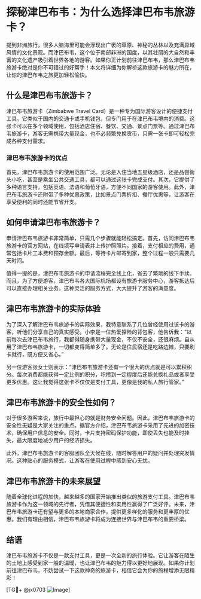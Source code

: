 # 探秘津巴布韦：为什么选择津巴布韦旅游卡？

提到非洲旅行，很多人脑海里可能会浮现出广袤的草原、神秘的丛林以及充满异域风情的文化景观。而津巴布韦，这个位于南部非洲的国度，以其壮丽的大自然和丰富的文化遗产吸引着世界各地的游客。如果你正计划前往津巴布韦，那么津巴布韦旅游卡绝对是你不可错过的好帮手！本文将详细为你解析这款旅游卡的魅力所在，让你的津巴布韦之旅更加轻松愉快。

## 什么是津巴布韦旅游卡？

津巴布韦旅游卡（Zimbabwe Travel Card）是一种专为国际游客设计的便捷支付工具。它类似于国内的交通卡或手机钱包，但专门用于在津巴布韦境内的消费。这张卡可以在多个领域使用，包括酒店住宿、餐饮、交通、景点门票等。通过津巴布韦旅游卡，游客无需携带大量现金，也不必频繁兑换货币，只需一张卡即可轻松完成各种支付需求。

### 津巴布韦旅游卡的优点

首先，津巴布韦旅游卡的使用范围广泛。无论是入住当地五星级酒店，还是品尝街头小吃，甚至是乘坐公共交通工具，都可以通过这张卡完成支付。其次，它提供了多种语言支持，包括英语、法语和葡萄牙语，方便不同国家的游客使用。此外，津巴布韦旅游卡还附带了多种优惠政策，比如景点门票折扣、餐厅优惠等，让游客在享受便利的同时还能节省开支。

## 如何申请津巴布韦旅游卡？

申请津巴布韦旅游卡非常简单，只需几个步骤就能轻松搞定。首先，访问津巴布韦旅游卡的官方网站，在线填写申请表并上传护照照片。接着，支付相应的费用，通常包括卡片工本费和预存金额。最后，等待卡片邮寄到家，整个过程一般只需要几天时间。

值得一提的是，津巴布韦旅游卡的申请流程完全线上化，省去了繁琐的线下手续。而且，为了方便游客，津巴布韦各大国际机场都设有旅游卡服务中心，游客抵达后可以直接办理相关业务。这种灵活的服务方式，大大提升了游客的满意度。

## 津巴布韦旅游卡的实际体验

为了深入了解津巴布韦旅游卡的实际效果，我特意联系了几位曾经使用过该卡的游客，听他们分享自己的真实感受。小李是一位热爱探险的背包客，他告诉我：“以前每次去津巴布韦旅行，我都得随身携带大量现金，不仅不安全，还很麻烦。自从用了津巴布韦旅游卡，一切都变得简单多了。无论是住民宿还是吃路边摊，只要刷卡就行，既方便又省心。”

另一位游客张女士则表示：“津巴布韦旅游卡还有一个很大的优点就是可以累积积分。每次消费都能获得一定比例的积分，积攒到一定程度后还能兑换礼品或者享受更多优惠。这让我觉得这张卡不仅仅是支付工具，更像是我的私人旅行管家。”

## 津巴布韦旅游卡的安全性如何？

对于很多游客来说，旅行中最担心的就是财务安全问题。因此，津巴布韦旅游卡的安全性无疑是大家关注的重点。据官方介绍，津巴布韦旅游卡采用了先进的加密技术，确保用户信息的安全。同时，卡片支持密码保护功能，即使丢失也能及时挂失，最大限度地减少用户的经济损失。

此外，津巴布韦旅游卡的客服团队全天候在线，随时解答用户的疑问并处理突发情况。这种贴心的服务模式，让游客在使用过程中感到安心无忧。

## 津巴布韦旅游卡的未来展望

随着全球化进程的加快，越来越多的国家开始推出类似的旅游支付工具。津巴布韦旅游卡作为这一领域的先行者，凭借其便捷性和实用性赢得了广泛好评。未来，津巴布韦旅游卡还有望与更多的本地商家合作，提供更多样化的服务和更丰厚的优惠。我们有理由相信，津巴布韦旅游卡将成为连接世界与津巴布韦的重要桥梁。

## 结语

津巴布韦旅游卡不仅是一款支付工具，更是一次全新的旅行体验。它让游客在陌生的土地上感受到家一般的温暖，也让津巴布韦的魅力得以更好地展现。如果你计划前往津巴布韦，不妨尝试一下这款神奇的旅游卡，相信它会为你的旅程增添无限精彩！

[TG💪+ @jx0703 ![Image](https://github.com/user-attachments/assets/dbca1d08-cadb-493c-b0ec-ad6f7a83f270)]